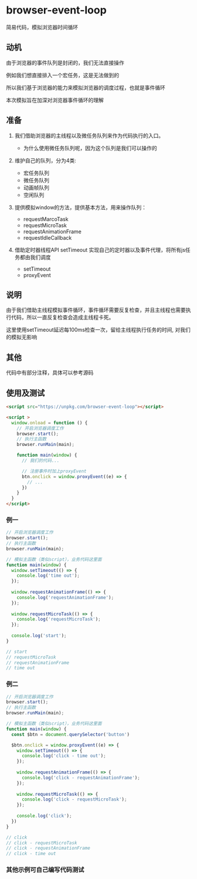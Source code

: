 # browser-event-loop

简易代码，模拟浏览器时间循环

## 动机

由于浏览器的事件队列是封闭的，我们无法直接操作

例如我们想直接排入一个宏任务，这是无法做到的

所以我们基于浏览器的能力来模拟浏览器的调度过程，也就是事件循环

本次模拟旨在加深对浏览器事件循环的理解

## 准备

1. 我们借助浏览器的主线程以及微任务队列来作为代码执行的入口。
   - 为什么使用微任务队列呢，因为这个队列是我们可以操作的


2. 维护自己的队列，分为4类:
    - 宏任务队列
    - 微任务队列
    - 动画帧队列
    - 空闲队列
    

3. 提供模拟window的方法，提供基本方法，用来操作队列：
    - requestMarcoTask
    - requestMicroTask
    - requestAnimationFrame
    - requestIdleCallback
    

4. 借助定时器线程API setTimeout 实现自己的定时器以及事件代理，将所有js任务都由我们调度
    - setTimeout
    - proxyEvent
    
## 说明

由于我们借助主线程模拟事件循环，事件循环需要反复检查，并且主线程也需要执行代码，所以一直反复检查会造成主线程卡死。

这里使用setTimeout延迟每100ms检查一次，留给主线程执行任务的时间, 对我们的模拟无影响

## 其他
代码中有部分注释，具体可以参考源码

## 使用及测试

```html
<script src="https://unpkg.com/browser-event-loop"></script> 

<script >
  window.onload = function () {
    // 开启浏览器调度工作
    browser.start();
    // 执行主函数
    browser.runMain(main);

    function main(window) {
      // 我们的代码...

      // 注册事件时加上proxyEvent
      btn.onclick = window.proxyEvent((e) => {
        // ...
      })
    }
  }
</script>
```

### 例一
```js
// 开启浏览器调度工作
browser.start();
// 执行主函数
browser.runMain(main);

// 模拟主函数（类似script），业务代码这里面
function main(window) {
  window.setTimeout(() => {
    console.log('time out');
  });
  
  window.requestAnimationFrame(() => {
    console.log('requestAnimationFrame');
  });
  
  window.requestMicroTask(() => {
    console.log('requestMicroTask');
  });
  
  console.log('start');
}

// start
// requestMicroTask
// requestAnimationFrame
// time out
```

### 例二
```js
// 开启浏览器调度工作
browser.start();
// 执行主函数
browser.runMain(main);

// 模拟主函数（类似script），业务代码这里面
function main(window) {
  const $btn = document.querySelector('button')

  $btn.onclick = window.proxyEvent((e) => {
    window.setTimeout(() => {
      console.log('click - time out');
    });
    
    window.requestAnimationFrame(() => {
      console.log('click - requestAnimationFrame');
    });
    
    window.requestMicroTask(() => {
      console.log('click - requestMicroTask');
    });
    
    console.log('click');
  })
}

// click
// click - requestMicroTask
// click - requestAnimationFrame
// click - time out
```

### 其他示例可自己编写代码测试